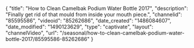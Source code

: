 {
    "title": "How to Clean Camelbak Podium Water Bottle 2017",
    "description": "Finally get rid of that mould from inside your mouth piece.",
    "channelid": "85595586",
    "videoid": "85262686",
    "date_created": "1486084607",
    "date_modified": "1490123629",
    "type": "captivate",
    "layout": "channelVideo",
    "url": "\/seasonal\/how-to-clean-camelbak-podium-water-bottle-2017\/85595586-85262686"
}